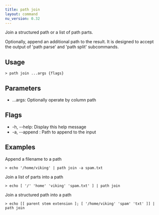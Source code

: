 ```yaml
---
title: path join
layout: command
nu_version: 0.32
---
```


Join a structured path or a list of path parts.

Optionally, append an additional path to the result. It is designed to accept
the output of 'path parse' and 'path split' subcommands.

## Usage

```shell
> path join ...args {flags}
```

## Parameters

- ...args: Optionally operate by column path

## Flags

- -h, --help: Display this help message
- -a, --append <file path>: Path to append to the input

## Examples

Append a filename to a path

```shell
> echo '/home/viking' | path join -a spam.txt
```

Join a list of parts into a path

```shell
> echo [ '/' 'home' 'viking' 'spam.txt' ] | path join
```

Join a structured path into a path

```shell
> echo [[ parent stem extension ]; [ '/home/viking' 'spam' 'txt' ]] | path join
```
